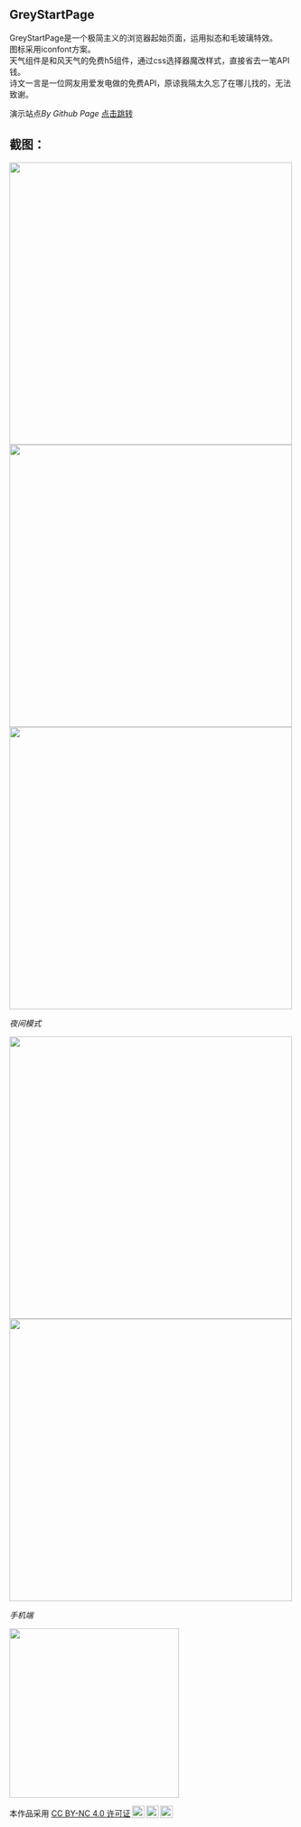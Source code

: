 <h2>GreyStartPage</h2>
<p>
  GreyStartPage是一个极简主义的浏览器起始页面，运用拟态和毛玻璃特效。<br>
  图标采用iconfont方案。<br>
  天气组件是和风天气的免费h5组件，通过css选择器魔改样式，直接省去一笔API钱。<br>
  诗文一言是一位网友用爱发电做的免费API，原谅我隔太久忘了在哪儿找的，无法致谢。<br>
</p>

<p>演示站点<i>By Github Page</i> <a href="https://dongnax.github.io/GreyStartPage/">点击跳转</a></p>

<h2>截图：</h2>

<img src="https://github.com/Dongnax/GreyStartPage/assets/163965154/207e63c2-8274-4574-b400-e4e442c52b60" width="500px">
<img src="https://github.com/Dongnax/GreyStartPage/assets/163965154/179f4058-fbcf-484f-89d6-a9e1fb17a79b" width="500px">
<img src="https://github.com/Dongnax/GreyStartPage/assets/163965154/abced5b9-559c-4349-98af-9735516703a9" width="500px">
<br>
<p><i>夜间模式</i></p>
<img src="https://github.com/Dongnax/GreyStartPage/assets/163965154/80ba3002-0d0d-41bb-812b-d7e4b6b9c93c" width="500px">
<img src="https://github.com/Dongnax/GreyStartPage/assets/163965154/74d614b6-3eae-4c27-858b-5fcafaadaa26" width="500px">
<br>
<p><i>手机端</i></p>
<img src="https://github.com/Dongnax/GreyStartPage/assets/163965154/750f1ffd-5204-4ac7-b11c-5112abaed2d0" width="300px">

<br>
<p xmlns:cc="http://creativecommons.org/ns#" >本作品采用 <a href="http://creativecommons.org/licenses/by-nc/4.0/?ref=chooser-v1" target="_blank" rel="license noopener noreferrer" style="display:inline-block;">CC BY-NC 4.0 许可证<img style="height:22px!important;margin-left:3px;vertical-align:text-bottom;" src="https://mirrors.creativecommons.org/presskit/icons/cc.svg?ref=chooser-v1"><img style="height:22px!important;margin-left:3px;vertical-align:text-bottom;" src="https://mirrors.creativecommons.org/presskit/icons/by.svg?ref=chooser-v1"><img style="height:22px!important;margin-left:3px;vertical-align:text-bottom;" src="https://mirrors.creativecommons.org/presskit/icons/nc.svg?ref=chooser-v1"></a></p>

